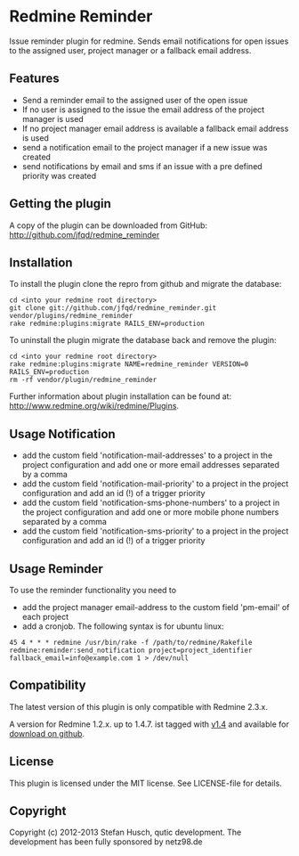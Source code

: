 # Redmine Reminder

Issue reminder plugin for redmine. Sends email notifications for open issues to the assigned user, project manager or a fallback email address.

## Features

* Send a reminder email to the assigned user of the open issue
* If no user is assigned to the issue the email address of the project manager is used
* If no project manager email address is available a fallback email address is used
* send a notification email to the project manager if a new issue was created
* send notifications by email and sms if an issue with a pre defined priority was created

## Getting the plugin

A copy of the plugin can be downloaded from GitHub: http://github.com/jfqd/redmine_reminder

## Installation

To install the plugin clone the repro from github and migrate the database:

```
cd <into your redmine root directory>
git clone git://github.com/jfqd/redmine_reminder.git vendor/plugins/redmine_reminder
rake redmine:plugins:migrate RAILS_ENV=production
```

To uninstall the plugin migrate the database back and remove the plugin:

```
cd <into your redmine root directory>
rake redmine:plugins:migrate NAME=redmine_reminder VERSION=0 RAILS_ENV=production
rm -rf vendor/plugin/redmine_reminder
```

Further information about plugin installation can be found at: http://www.redmine.org/wiki/redmine/Plugins.

## Usage Notification

* add the custom field 'notification-mail-addresses' to a project in the project configuration and add one or more email addresses separated by a comma
* add the custom field 'notification-mail-priority' to a project in the project configuration and add an id (!) of a trigger priority
* add the custom field 'notification-sms-phone-numbers' to a project in the project configuration and add one or more mobile phone numbers separated by a comma
* add the custom field 'notification-sms-priority' to a project in the project configuration and add an id (!) of a trigger priority

## Usage Reminder

To use the reminder functionality you need to 

* add the project manager email-address to the custom field 'pm-email' of each project
* add a cronjob. The following syntax is for ubuntu linux:

```
45 4 * * * redmine /usr/bin/rake -f /path/to/redmine/Rakefile redmine:reminder:send_notification project=project_identifier fallback_email=info@example.com 1 > /dev/null
```

## Compatibility

The latest version of this plugin is only compatible with Redmine 2.3.x.

A version for Redmine 1.2.x. up to 1.4.7. ist tagged with [v1.4](https://github.com/jfqd/redmine_reminder/tree/v1.4 "plugin version for Redmine 1.2.x up to 1.4.7") and available for [download on github](https://github.com/jfqd/redmine_helpdesk/archive/v1.4.zip "download plugin for Redmine 1.2.x up to 1.4.7").

## License

This plugin is licensed under the MIT license. See LICENSE-file for details.

## Copyright

Copyright (c) 2012-2013 Stefan Husch, qutic development. The development has been fully sponsored by netz98.de
